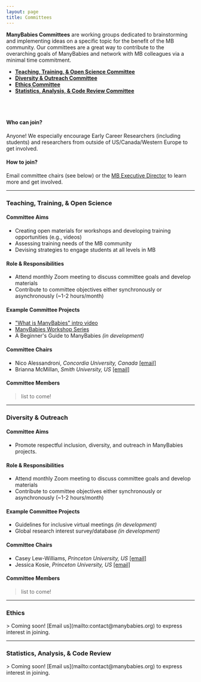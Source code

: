 ```yaml
---
layout: page
title: Committees
---
```




**ManyBabies Committees** are working groups dedicated to brainstorming and implementing ideas on a specific topic for the benefit of the MB community. Our committees are a great way to contribute to the overarching goals of ManyBabies and network with MB colleagues via a minimal time commitment.

* <a href="#ttos"><b>Teaching, Training, & Open Science Committee</b></a>
* <a href="#divout"><b>Diversity & Outreach Committee</b></a>
* <a href="#ethics"><b>Ethics Committee</b></a>
* <a href="#stats"><b>Statistics, Analysis, & Code Review Committee</b></a>
<br>
<br>

#### Who can join? 
Anyone! We especially encourage Early Career Researchers (including students) and researchers from outside of US/Canada/Western Europe to get involved.

#### How to join?
Email committee chairs (see below) or the [MB Executive Director](mailto:contact@manybabies.org) to learn more and get involved. 
<br>

***
<h3 id="ttos">Teaching, Training, & Open Science</h3>

#### Committee Aims
* Creating open materials for workshops and developing training opportunities (e.g., videos)
* Assessing training needs of the MB community
* Devising strategies to engage students at all levels in MB

#### Role & Responsibilities
* Attend monthly Zoom meeting to discuss committee goals and develop materials
* Contribute to committee objectives either synchronously or asynchronously (~1-2 hours/month)

#### Example Committee Projects
* ["What is ManyBabies" intro video](https://www.youtube.com/watch?v=EnI5sIZiwJE)
* [ManyBabies Workshop Series](https://www.youtube.com/playlist?list=PLynqjZusW6nv30QKSo-I4CrI7Xsm2ph1D)
* A Beginner's Guide to ManyBabies *(in development)*

#### Committee Chairs
* Nico Alessandroni, *Concordia University, Canada* [[email]](mailto:nicolas.alessandroni@concordia.ca)
* Brianna McMillan, *Smith University, US* [[email]](mailto:bmcmillan@smith.edu)

#### Committee Members
> list to come!


***
<h3 id="divout">Diversity & Outreach</h3>

#### Committee Aims
* Promote respectful inclusion, diversity, and outreach in ManyBabies projects.

#### Role & Responsibilities
* Attend monthly Zoom meeting to discuss committee goals and develop materials
* Contribute to committee objectives either synchronously or asynchronously (~1-2 hours/month)

#### Example Committee Projects
* Guidelines for inclusive virtual meetings *(in development)*
* Global research interest survey/database *(in development)*

#### Committee Chairs
* Casey Lew-Williams, *Princeton University, US* [[email]](mailto:caseylw@princeton.edu)
* Jessica Kosie, *Princeton University, US* [[email]](mailto:jkosie@princeton.edu)

#### Committee Members
> list to come!

***
<h3 id="ethics">Ethics</h3>
> Coming soon! [Email us](mailto:contact@manybabies.org) to express interest in joining.

***
<h3 id="stats">Statistics, Analysis, & Code Review</h3>
> Coming soon! [Email us](mailto:contact@manybabies.org) to express interest in joining.


